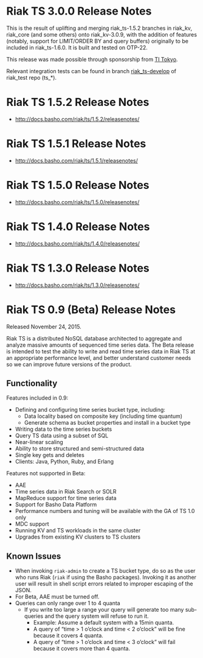 # Riak TS 3.0.0 Release Notes

This is the result of uplifting and merging riak\_ts-1.5.2 branches in
riak\_kv, riak\_core (and some others) onto riak_kv\-3.0.9, with the
addition of features (notably, support for LIMIT/ORDER BY and query
buffers) originally to be included in riak\_ts-1.6.0. It is built and
tested on OTP-22.

This release was made possible through sponsorship from [TI Tokyo](https://tiot.jp).

Relevant integration tests can be found in branch
[riak_ts-develop]("https://github.com/TI-Tokyo/riak_test/tree/riak_ts-develop/tests")
of riak\_test repo (ts\_*).

# Riak TS 1.5.2 Release Notes
* http://docs.basho.com/riak/ts/1.5.2/releasenotes/

# Riak TS 1.5.1 Release Notes
* http://docs.basho.com/riak/ts/1.5.1/releasenotes/

# Riak TS 1.5.0 Release Notes
* http://docs.basho.com/riak/ts/1.5.0/releasenotes/

# Riak TS 1.4.0 Release Notes
* http://docs.basho.com/riak/ts/1.4.0/releasenotes/

# Riak TS 1.3.0 Release Notes
* http://docs.basho.com/riak/ts/1.3.0/releasenotes/


# Riak TS 0.9 (Beta) Release Notes

Released November 24, 2015.

Riak TS is a distributed NoSQL database architected to aggregate and analyze massive amounts of sequenced time series data. The Beta release is intended to test the ability to write and read time series data in Riak TS at an appropriate performance level, and better understand customer needs so we can improve future versions of the product.

## Functionality
Features included in 0.9:

* Defining and configuring time series bucket type, including:
  * Data locality based on composite key (including time quantum)
  * Generate schema as bucket properties and install in a bucket type
* Writing data to the time series buckets
* Query TS data using a subset of SQL
* Near-linear scaling
* Ability to store structured and semi-structured data
* Single key gets and deletes
* Clients: Java, Python, Ruby, and Erlang

Features not supported in Beta:

* AAE
* Time series data in Riak Search or SOLR
* MapReduce support for time series data
* Support for Basho Data Platform
* Performance numbers and tuning will be available with the GA of TS 1.0 only
* MDC support
* Running KV and TS workloads in the same cluster
* Upgrades from existing KV clusters to TS clusters


## Known Issues
* When invoking `riak-admin` to create a TS bucket type, do so as the user who
  runs Riak (`riak` if using the Basho packages). Invoking it as another user
  will result in shell script errors related to improper escaping of the JSON.
* For Beta, AAE must be turned off.
* Queries can only range over 1 to 4 quanta
  * If you write too large a range your query will generate too many sub-queries and the query system will refuse to run it.
    * Example: Assume a default system with a 15min quanta.
    * A query of “time > 1 o’clock and time < 2 o’clock” will be fine because it covers 4 quanta.
    * A query of “time > 1 o’clock and time < 3 o’clock” will fail because it covers more than 4 quanta.
